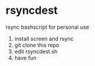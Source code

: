 # rsyncdest
rsync bashscript for personal use

1. install screen and rsync
2. git clone this repo
3. edit rsyncdest.sh
4. have fun
